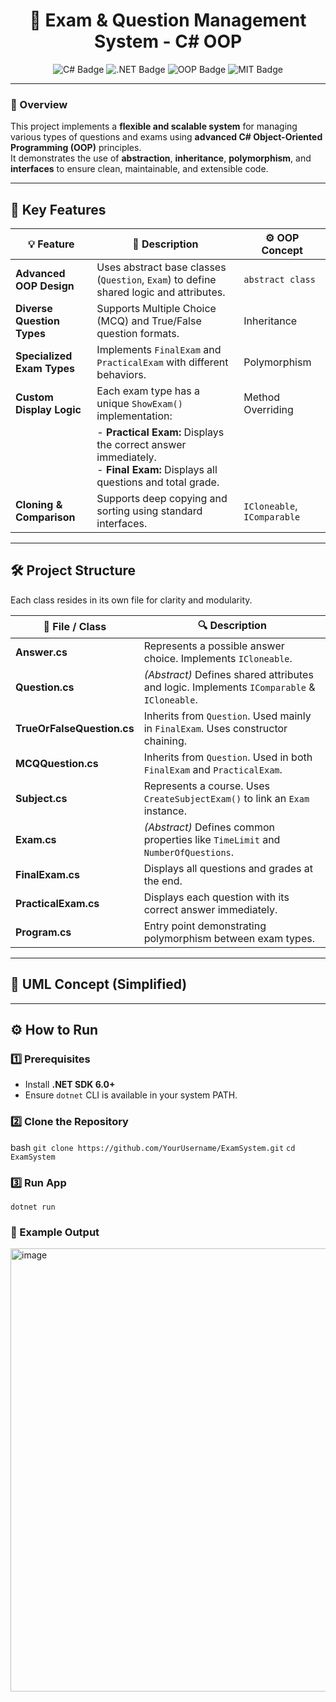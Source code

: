 <!-- Title -->
<h1 align="center">🚀 Exam & Question Management System - C# OOP</h1>

<p align="center">
  <img src="https://img.shields.io/badge/Language-C%23-blue?style=for-the-badge&logo=csharp" alt="C# Badge"/>
  <img src="https://img.shields.io/badge/Framework-.NET%209.0-purple?style=for-the-badge&logo=dotnet" alt=".NET Badge"/>
  <img src="https://img.shields.io/badge/Paradigm-OOP-orange?style=for-the-badge&logo=codeforces" alt="OOP Badge"/>
  <img src="https://img.shields.io/badge/License-MIT-green?style=for-the-badge" alt="MIT Badge"/>
</p>

---

### 🧭 Overview
This project implements a **flexible and scalable system** for managing various types of questions and exams using **advanced C# Object-Oriented Programming (OOP)** principles.  
It demonstrates the use of **abstraction**, **inheritance**, **polymorphism**, and **interfaces** to ensure clean, maintainable, and extensible code.

---

## 🌟 Key Features

| 💡 Feature | 📝 Description | ⚙️ OOP Concept |
|-------------|----------------|----------------|
| **Advanced OOP Design** | Uses abstract base classes (`Question`, `Exam`) to define shared logic and attributes. | `abstract class` |
| **Diverse Question Types** | Supports Multiple Choice (MCQ) and True/False question formats. | Inheritance |
| **Specialized Exam Types** | Implements `FinalExam` and `PracticalExam` with different behaviors. | Polymorphism |
| **Custom Display Logic** | Each exam type has a unique `ShowExam()` implementation: | Method Overriding |
|  | - **Practical Exam:** Displays the correct answer immediately.<br> - **Final Exam:** Displays all questions and total grade. |  |
| **Cloning & Comparison** | Supports deep copying and sorting using standard interfaces. | `ICloneable`, `IComparable` |

---

## 🛠️ Project Structure

Each class resides in its own file for clarity and modularity.

| 📄 File / Class | 🔍 Description |
|-----------------|----------------|
| **Answer.cs** | Represents a possible answer choice. Implements `ICloneable`. |
| **Question.cs** | *(Abstract)* Defines shared attributes and logic. Implements `IComparable` & `ICloneable`. |
| **TrueOrFalseQuestion.cs** | Inherits from `Question`. Used mainly in `FinalExam`. Uses constructor chaining. |
| **MCQQuestion.cs** | Inherits from `Question`. Used in both `FinalExam` and `PracticalExam`. |
| **Subject.cs** | Represents a course. Uses `CreateSubjectExam()` to link an `Exam` instance. |
| **Exam.cs** | *(Abstract)* Defines common properties like `TimeLimit` and `NumberOfQuestions`. |
| **FinalExam.cs** | Displays all questions and grades at the end. |
| **PracticalExam.cs** | Displays each question with its correct answer immediately. |
| **Program.cs** | Entry point demonstrating polymorphism between exam types. |

---

## 🧩 UML Concept (Simplified)

---

## ⚙️ How to Run

### 1️⃣ Prerequisites
- Install **.NET SDK 6.0+**
- Ensure `dotnet` CLI is available in your system PATH.

### 2️⃣ Clone the Repository
bash
`git clone https://github.com/YourUsername/ExamSystem.git`
`cd ExamSystem`

### 3️⃣ Run App
`dotnet run`

### 📸 Example Output
<img width="1230" height="709" alt="image" src="https://github.com/user-attachments/assets/d0fd8643-079f-4d3d-82f3-2d032479344c" />

